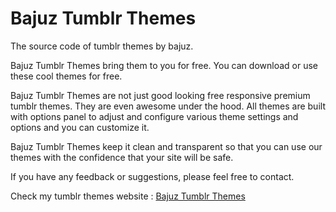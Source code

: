 Bajuz Tumblr Themes
===================

The source code of tumblr themes by bajuz.

Bajuz Tumblr Themes bring them to you for free. You can download or use these cool themes for free.

Bajuz Tumblr Themes are not just good looking free responsive premium tumblr themes. They are even awesome under the hood. All themes are built with options panel to adjust and configure various theme settings and options and you can customize it.

Bajuz Tumblr Themes keep it clean and transparent so that you can use our themes with the confidence that your site will be safe.

If you have any feedback or suggestions, please feel free to contact.

Check my tumblr themes website : 
<a href="http://bajuz-themes.tumblr.com">Bajuz Tumblr Themes</a>

